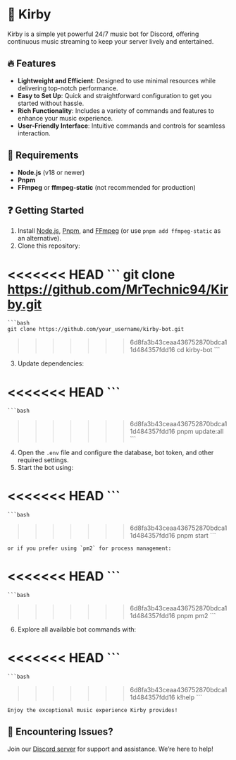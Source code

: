 # 🤖 Kirby

Kirby is a simple yet powerful 24/7 music bot for Discord, offering continuous music streaming to keep your server lively and entertained.

## 🔥 Features

- **Lightweight and Efficient**: Designed to use minimal resources while delivering top-notch performance.
- **Easy to Set Up**: Quick and straightforward configuration to get you started without hassle.
- **Rich Functionality**: Includes a variety of commands and features to enhance your music experience.
- **User-Friendly Interface**: Intuitive commands and controls for seamless interaction.

## 🔧 Requirements

- **Node.js** (v18 or newer)
- **Pnpm**
- **FFmpeg** or **ffmpeg-static** (not recommended for production)

## ❓ Getting Started

1. Install [Node.js](https://nodejs.org/), [Pnpm](https://pnpm.io/), and [FFmpeg](https://ffmpeg.org/) (or use `pnpm add ffmpeg-static` as an alternative).
2. Clone this repository:

<<<<<<< HEAD
    ```
    git clone https://github.com/MrTechnic94/Kirby.git
=======
    ```bash
    git clone https://github.com/your_username/kirby-bot.git
>>>>>>> 6d8fa3b43ceaa436752870bdca11d484357fdd16
    cd kirby-bot
    ```

3. Update dependencies:

<<<<<<< HEAD
    ```
=======
    ```bash
>>>>>>> 6d8fa3b43ceaa436752870bdca11d484357fdd16
    pnpm update:all
    ```

4. Open the `.env` file and configure the database, bot token, and other required settings.
5. Start the bot using:

<<<<<<< HEAD
    ```
=======
    ```bash
>>>>>>> 6d8fa3b43ceaa436752870bdca11d484357fdd16
    pnpm start
    ```

    or if you prefer using `pm2` for process management:

<<<<<<< HEAD
    ```
=======
    ```bash
>>>>>>> 6d8fa3b43ceaa436752870bdca11d484357fdd16
    pnpm pm2
    ```

6. Explore all available bot commands with:

<<<<<<< HEAD
    ```
=======
    ```bash
>>>>>>> 6d8fa3b43ceaa436752870bdca11d484357fdd16
    k!help
    ```

    Enjoy the exceptional music experience Kirby provides!

## 🛟 Encountering Issues?

Join our [Discord server](https://discord.gg/srKgcNBn8E) for support and assistance. We’re here to help!
